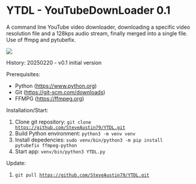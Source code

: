 # YTDL - YouTubeDownLoader 0.1
A command line YouTube video downloader, downloading a specific video resolution file and a 128kps audio stream, finally merged into a single file. Use of ffmpg and pytubefix.

<img src="https://github.com/SteveAustin79/YTDL/blob/main/files/screenshot.JPG">

History:
20250220 - v0.1
    initial version

Prerequisites:
- Python (https://www.python.org)
- Git (https://git-scm.com/downloads)
- FFMPG (https://ffmpeg.org)

Installation/Start: 
1. Clone git repository: <code>git clone https://github.com/SteveAustin79/YTDL.git</code>
2. Build Python environment: <code>python3 -m venv venv</code>
3. Install depedencies: <code>sudo venv/bin/python3 -m pip install pytubefix ffmpeg-python</code>
4. Start app: <code>venv/bin/python3 YTDL.py</code>

Update:
1. <code>git pull https://github.com/SteveAustin79/YTDL.git</code>
